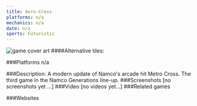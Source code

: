 ```yaml
---
title: Aero-Cross
platforms: n/a
mechanics: n/a
date: n/a
sports: Futuristic
---
```

![game cover art](//images.igdb.com/igdb/image/upload/t_cover_big/ysvtunyi7g9wnieguqec.jpg "Logo Title Text 1")
####Alternative tiles:

###Platforms
n/a

###Description:
A modern update of Namco's arcade hit Metro Cross. The third game in the Namco Generations line-up.
###Screenshots
[no screenshots yet ...]
###Video
[no videos yet...]
###Related games

###Websites

